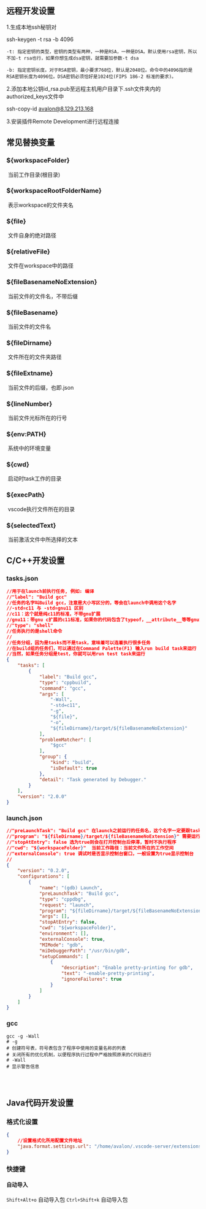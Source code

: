 ## 远程开发设置

1.生成本地ssh秘钥对

ssh-keygen -t rsa -b 4096
```
-t: 指定密钥的类型，密钥的类型有两种，一种是RSA，一种是DSA。默认使用rsa密钥，所以不加-t rsa也行，如果你想生成dsa密钥，就需要加参数-t dsa

-b: 指定密钥长度。对于RSA密钥，最小要求768位，默认是2048位。命令中的4096指的是RSA密钥长度为4096位。DSA密钥必须恰好是1024位(FIPS 186-2 标准的要求)。
```

2.添加本地公钥id_rsa.pub至远程主机用户目录下.ssh文件夹内的authorized_keys文件中

ssh-copy-id avalon@8.129.213.168

3.安装插件Remote Development进行远程连接

## 常见替换变量

### ${workspaceFolder}

​	当前工作目录(根目录)

### ${workspaceRootFolderName}

​	表示workspace的文件夹名

### ${file}

​	文件自身的绝对路径

### ${relativeFile}

​	文件在workspace中的路径

### ${fileBasenameNoExtension}

​	当前文件的文件名，不带后缀

### ${fileBasename}

​	当前文件的文件名

### ${fileDirname}

​	文件所在的文件夹路径

### ${fileExtname}

​	当前文件的后缀，也即.json

### ${lineNumber}

​	当前文件光标所在的行号

### ${env:PATH}

​	系统中的环境变量

### **${cwd}**  

​	启动时task工作的目录

### **${execPath}**

​	vscode执行文件所在的目录

### **${selectedText}**

​	当前激活文件中所选择的文本

## C/C++开发设置

### tasks.json

```json
//用于在launch前执行任务, 例如: 编译
//"label": "Build gcc"
//任务的名字叫Build gcc，注意是大小写区分的，等会在launch中调用这个名字
//-std=c11 与 -std=gnu11 区别
//c11：这个就是纯c11的标准，不带gnu扩展
//gnu11：带gnu c扩展的c11标准，如果你的代码包含了typeof，__attribute__等等gnu的扩展，就必须用这个
//"type": "shell"
//任务执行的是shell命令
//
//任务分组，因为是tasks而不是task，意味着可以连着执行很多任务
//在build组的任务们，可以通过在Command Palette(F1) 输入run build task来运行
//当然，如果任务分组是test，你就可以用run test task来运行
{
    "tasks": [
        {
            "label": "Build gcc",
            "type": "cppbuild",
            "command": "gcc",
            "args": [
                "-Wall",
                "-std=c11",
                "-g",
                "${file}",
                "-o",
                "${fileDirname}/target/${fileBasenameNoExtension}"
            ],
            "problemMatcher": [
                "$gcc"
            ],
            "group": {
                "kind": "build",
                "isDefault": true
            },
            "detail": "Task generated by Debugger."
        }
    ],
    "version": "2.0.0"
}
```

### launch.json

```json
//"preLaunchTask": "Build gcc" 在launch之前运行的任务名，这个名字一定要跟tasks.json中的任务
//"program": "${fileDirname}/target/${fileBasenameNoExtension}" 需要运行的文件名
//"stopAtEntry": false 选为true则会在打开控制台后停滞，暂时不执行程序
//"cwd": "${workspaceFolder}"  当前工作路径：当前文件所在的工作空间
//"externalConsole": true 调试时是否显示控制台窗口，一般设置为true显示控制台
//
{
    "version": "0.2.0",
    "configurations": [
        {
            "name": "(gdb) Launch",
            "preLaunchTask": "Build gcc",
            "type": "cppdbg",
            "request": "launch",
            "program": "${fileDirname}/target/${fileBasenameNoExtension}",
            "args": [],
            "stopAtEntry": false,
            "cwd": "${workspaceFolder}",
            "environment": [],
            "externalConsole": true,
            "MIMode": "gdb",
            "miDebuggerPath": "/usr/bin/gdb",
            "setupCommands": [
                {
                    "description": "Enable pretty-printing for gdb",
                    "text": "-enable-pretty-printing",
                    "ignoreFailures": true
                }
            ]
        }
    ]
}
```

### gcc

```shell
gcc -g -Wall
# -g
# 创建符号表，符号表包含了程序中使用的变量名称的列表
# 关闭所有的优化机制，以便程序执行过程中严格按照原来的C代码进行
# -Wall
# 显示警告信息




```

## Java代码开发设置

### 格式化设置

```json
{
    //设置格式化所用配置文件地址
    "java.format.settings.url": "/home/avalon/.vscode-server/extensions/redhat.java-0.70.0/formatters/eclipse-formatter.xml"
}
```

### 快捷键

#### 自动导入

`Shift+Alt+o` 自动导入包
`Ctrl+Shift+k` 自动导入包
